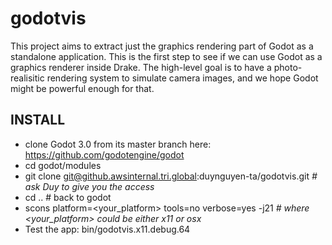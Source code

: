 # godotvis
This project aims to extract just the graphics rendering part of Godot as a standalone application. 
This is the first step to see if we can use Godot as a graphics renderer inside Drake.
The high-level goal is to have a photo-realisitic rendering system to simulate camera images, and we hope Godot might be powerful enough for that.

## INSTALL
- clone Godot 3.0 from its master branch here: https://github.com/godotengine/godot
- cd godot/modules
- git clone git@github.awsinternal.tri.global:duynguyen-ta/godotvis.git  _# ask Duy to give you the access_
- cd ..  # back to godot
- scons platform=\<your_platform\> tools=no verbose=yes -j21  _# where \<your_platform\> could be either x11 or osx_
- Test the app: bin/godotvis.x11.debug.64
